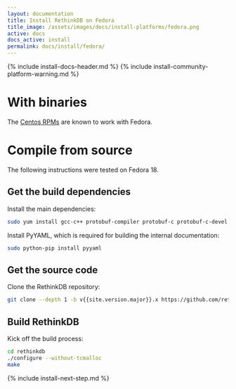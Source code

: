 ```yaml
---
layout: documentation
title: Install RethinkDB on Fedora
title_image: /assets/images/docs/install-platforms/fedora.png
active: docs
docs_active: install
permalink: docs/install/fedora/
---
```

{% include install-docs-header.md %}
{% include install-community-platform-warning.md %}

# With binaries #

The <a href="/docs/install/centos/">Centos RPMs</a> are known to work with
Fedora.

# Compile from source #

The following instructions were tested on Fedora 18.

## Get the build dependencies ##
Install the main dependencies:

```bash
sudo yum install gcc-c++ protobuf-compiler protobuf-c protobuf-c-devel protobuf-devel boost-devel openssl-devel v8-devel gperftools-devel nodejs npm curl ctags-etags m4 protobuf-static boost-static git-core python-pip ncurses-devel
```

Install PyYAML, which is required for building the internal documentation:

```bash
sudo python-pip install pyyaml
```

## Get the source code ##
Clone the RethinkDB repository:

```bash
git clone --depth 1 -b v{{site.version.major}}.x https://github.com/rethinkdb/rethinkdb.git
```

## Build RethinkDB ##

Kick off the build process:

```bash
cd rethinkdb
./configure --without-tcmalloc
make
```

{% include install-next-step.md %}
